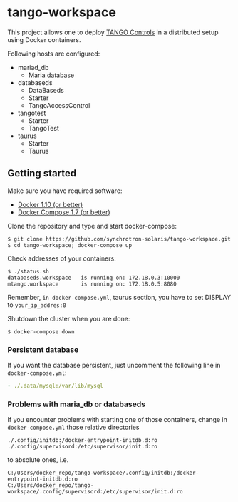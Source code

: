 # tango-workspace

This project allows one to deploy
[TANGO Controls](http://www.tango-controls.org/) in a distributed setup
using Docker containers.

Following hosts are configured:

* mariad_db
  * Maria database
* databaseds
  * DataBaseds
  * Starter
  * TangoAccessControl
* tangotest
  * Starter
  * TangoTest
* taurus
  * Starter
  * Taurus

## Getting started

Make sure you have required software:

* [Docker 1.10 (or better)](https://docs.docker.com/engine/installation/)
* [Docker Compose 1.7 (or better)](https://docs.docker.com/compose/install/)

Clone the repository and type and start docker-compose:

```
$ git clone https://github.com/synchrotron-solaris/tango-workspace.git
$ cd tango-workspace; docker-compose up
```

Check addresses of your containers:

```
$ ./status.sh
databaseds.workspace   is running on: 172.18.0.3:10000
mtango.workspace       is running on: 172.18.0.5:8080
```

Remember, `in docker-compose.yml`, taurus section, you have to set DISPLAY 
to `your_ip_addres:0`

Shutdown the cluster when you are done:

```
$ docker-compose down
```

### Persistent database

If you want the database persistent, just uncomment the following line in
`docker-compose.yml`:

```yaml
- ./.data/mysql:/var/lib/mysql
```
 ### Problems with maria_db or databaseds
 If you encounter problems with starting one of those containers, change in 
 `docker-compose.yml` those relative directories
 ```
./.config/initdb:/docker-entrypoint-initdb.d:ro
./.config/supervisord:/etc/supervisor/init.d:ro
```
to absolute ones, i.e.
 ```
C:/Users/docker_repo/tango-workspace/.config/initdb:/docker-entrypoint-initdb.d:ro
C:/Users/docker_repo/tango-workspace/.config/supervisord:/etc/supervisor/init.d:ro
```
